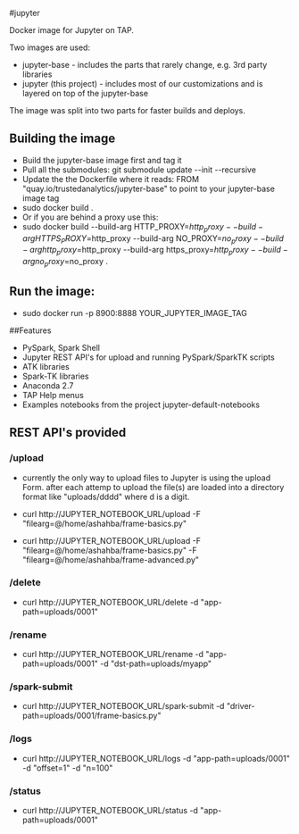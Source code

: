 
#jupyter

Docker image for Jupyter on TAP.

Two images are used:
- jupyter-base - includes the parts that rarely change, e.g. 3rd party libraries
- jupyter (this project) - includes most of our customizations and is layered on top of the jupyter-base

The image was split into two parts for faster builds and deploys.

## Building the image
- Build the jupyter-base image first and tag it
- Pull all the submodules: git submodule update --init --recursive
- Update the the Dockerfile where it reads: FROM "quay.io/trustedanalytics/jupyter-base" to point to your jupyter-base image tag
- sudo docker build .
- Or if you are behind a proxy use this:
- sudo docker build --build-arg HTTP_PROXY=$http_proxy --build-arg HTTPS_PROXY=$http_proxy --build-arg NO_PROXY=$no_proxy --build-arg http_proxy=$http_proxy --build-arg https_proxy=$http_proxy --build-arg no_proxy=$no_proxy .

## Run the image:
- sudo docker run -p 8900:8888 YOUR_JUPYTER_IMAGE_TAG

##Features

- PySpark, Spark Shell
- Jupyter REST API's for upload and running PySpark/SparkTK scripts
- ATK libraries
- Spark-TK libraries
- Anaconda 2.7
- TAP Help menus
- Examples notebooks from the project jupyter-default-notebooks

## REST API's provided

### /upload
- currently the only way to upload files to Jupyter is using the upload Form.
    after each attemp to upload the file(s) are loaded into a directory format like "uploads/dddd" where d is a digit.

- curl http://JUPYTER_NOTEBOOK_URL/upload -F "filearg=@/home/ashahba/frame-basics.py"
- curl http://JUPYTER_NOTEBOOK_URL/upload -F "filearg=@/home/ashahba/frame-basics.py" -F "filearg=@/home/ashahba/frame-advanced.py"

### /delete
- curl http://JUPYTER_NOTEBOOK_URL/delete -d "app-path=uploads/0001"

### /rename
- curl http://JUPYTER_NOTEBOOK_URL/rename -d "app-path=uploads/0001" -d "dst-path=uploads/myapp"

### /spark-submit
- curl http://JUPYTER_NOTEBOOK_URL/spark-submit -d "driver-path=uploads/0001/frame-basics.py"

### /logs
- curl http://JUPYTER_NOTEBOOK_URL/logs -d "app-path=uploads/0001" -d "offset=1" -d "n=100"

### /status
- curl http://JUPYTER_NOTEBOOK_URL/status -d "app-path=uploads/0001"

